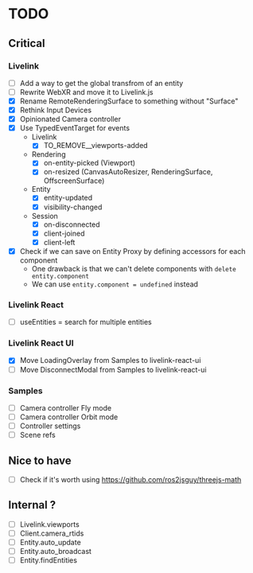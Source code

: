 # TODO

## Critical

### Livelink

- [ ] Add a way to get the global transfrom of an entity
- [ ] Rewrite WebXR and move it to Livelink.js
- [x] Rename RemoteRenderingSurface to something without "Surface"
- [x] Rethink Input Devices
- [x] Opinionated Camera controller
- [x] Use TypedEventTarget for events
    - Livelink
        - [x] TO_REMOVE\_\_viewports-added
    - Rendering
        - [x] on-entity-picked (Viewport)
        - [x] on-resized (CanvasAutoResizer, RenderingSurface, OffscreenSurface)
    - Entity
        - [x] entity-updated
        - [x] visibility-changed
    - Session
        - [x] on-disconnected
        - [x] client-joined
        - [x] client-left
- [x] Check if we can save on Entity Proxy by defining accessors for each component
    - One drawback is that we can't delete components with `delete entity.component`
    - We can use `entity.component = undefined` instead

### Livelink React

- [ ] useEntities = search for multiple entities

### Livelink React UI

- [x] Move LoadingOverlay from Samples to livelink-react-ui
- [ ] Move DisconnectModal from Samples to livelink-react-ui

### Samples

- [ ] Camera controller Fly mode
- [ ] Camera controller Orbit mode
- [ ] Controller settings
- [ ] Scene refs

## Nice to have

- [ ] Check if it's worth using https://github.com/ros2jsguy/threejs-math

## Internal ?

- [ ] Livelink.viewports
- [ ] Client.camera_rtids
- [ ] Entity.auto_update
- [ ] Entity.auto_broadcast
- [ ] Entity.findEntities
